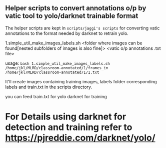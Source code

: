 ## Helper scripts to  convert annotations o/p by vatic tool to yolo/darknet trainable format

The helper scripts are kept in `scripts/jaggi's scripts` for converting vatic annotations to the format needed by darknet to retrain yolo. 

1.simple_util_make_images_labels.sh <folder where images can be found[nested subfolders of images is also fine]> <vatic o/p annotations .txt file> 

usage:
`bash 1.simple_util_make_images_labels.sh /home/jkl/MLRD/classroom-annotated/1/frames_in /home/jkl/MLRD/classroom-annotated/1/1.txt`

It'll create images containing training images, labels folder corresponding labels and train.txt in the scripts directory.

you can feed train.txt for yolo darknet for training
 
# For Details using darknet for detection and training refer to https://pjreddie.com/darknet/yolo/  
